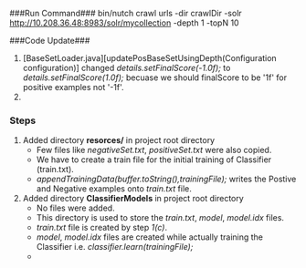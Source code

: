 
###Run Command###
bin/nutch crawl urls -dir crawlDir -solr http://10.208.36.48:8983/solr/mycollection -depth 1 -topN 10

###Code Update###
1. [BaseSetLoader.java][updatePosBaseSetUsingDepth(Configuration configuration)] changed *details.setFinalScore(-1.0f);* to *details.setFinalScore(1.0f);* becuase we should finalScore to be '1f' for positive examples not '-1f'.
2. 

### Steps ###
1. Added directory **resorces/** in project root directory
    * Few files like *negativeSet.txt*, *positiveSet.txt* were also copied.
    * We have to create a train file for the initial training of Classifier (train.txt).
    * *appendTrainingData(buffer.toString(),trainingFile);* writes the Postive and Negative examples onto *train.txt* file.
2. Added directory **ClassifierModels** in project root directory
    * No files were added.
    * This directory is used to store the *train.txt*, *model*, *model.idx* files.
    * *train.txt* file is created by step *1(c)*.
    * *model*, *model.idx* files are created while actually training the Classifier i.e. *classifier.learn(trainingFile);*
    * 

